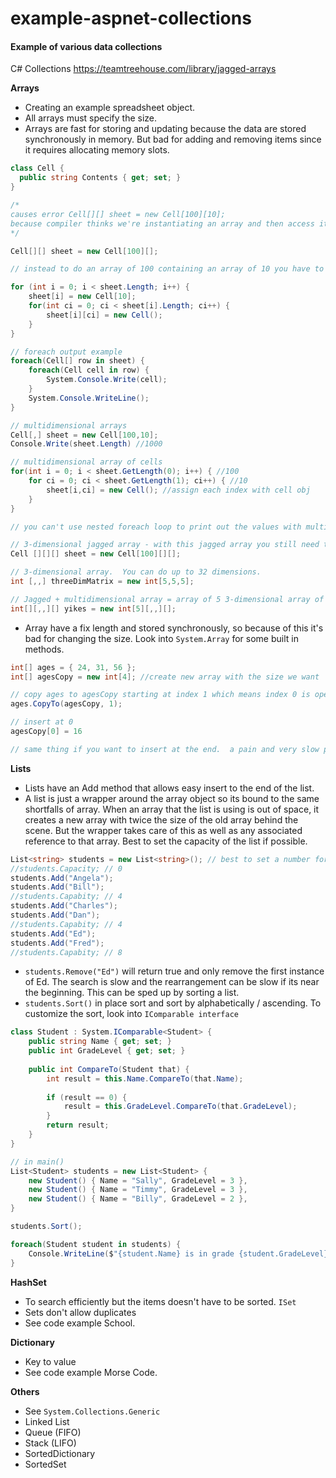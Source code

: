 # example-aspnet-collections
#### Example of various data collections ####

C# Collections
https://teamtreehouse.com/library/jagged-arrays

**Arrays**

- Creating an example spreadsheet object.
- All arrays must specify the size.
- Arrays are fast for storing and updating because the data are stored synchronously in memory.  But bad for adding and removing items since it requires allocating memory slots.

```csharp
class Cell {
  public string Contents { get; set; }
}

/* 
causes error Cell[][] sheet = new Cell[100][10]; 
because compiler thinks we're instantiating an array and then access item in index 10 and assigning to the sheet variable
*/

Cell[][] sheet = new Cell[100][];

// instead to do an array of 100 containing an array of 10 you have to run an array, this is called creating a jagged array since you can have the inner array be of various size

for (int i = 0; i < sheet.Length; i++) {
	sheet[i] = new Cell[10];
    for(int ci = 0; ci < sheet[i].Length; ci++) {
    	sheet[i][ci] = new Cell();
    }
}

// foreach output example
foreach(Cell[] row in sheet) {
	foreach(Cell cell in row) {
    	System.Console.Write(cell);
    }
    System.Console.WriteLine();
}

// multidimensional arrays
Cell[,] sheet = new Cell[100,10];
Console.Write(sheet.Length) //1000

// multidimensional array of cells
for(int i = 0; i < sheet.GetLength(0); i++) { //100
	for ci = 0; ci < sheet.GetLength(1); ci++) { //10
    	sheet[i,ci] = new Cell(); //assign each index with cell obj
    }
}

// you can't use nested foreach loop to print out the values with multidimensional unlike a jagged array since the multidimensional array is just one large array that is subdivided into equal size parts.  so there's no inner looping to do.

// 3-dimensional jagged array - with this jagged array you still need to loop through and initalize them.  
Cell [][][] sheet = new Cell[100][][];

// 3-dimensional array.  You can do up to 32 dimensions.
int [,,] threeDimMatrix = new int[5,5,5];

// Jagged + multidimensional array = array of 5 3-dimensional array of integer arrays
int[][,,][] yikes = new int[5][,,][];
```

- Array have a fix length and stored synchronously, so because of this it's bad for changing the size.  Look into `System.Array` for some built in methods.

```csharp
int[] ages = { 24, 31, 56 };
int[] agesCopy = new int[4]; //create new array with the size we want

// copy ages to agesCopy starting at index 1 which means index 0 is open to be inserted
ages.CopyTo(agesCopy, 1); 

// insert at 0
agesCopy[0] = 16

// same thing if you want to insert at the end.  a pain and very slow process.
```

**Lists**

- Lists have an Add method that allows easy insert to the end of the list.
- A list is just a wrapper around the array object so its bound to the same shortfalls of array.  When an array that the list is using is out of space, it creates a new array with twice the size of the old array behind the scene.  But the wrapper takes care of this as well as any associated reference to that array.  Best to set the capacity of the list if possible.

```csharp
List<string> students = new List<string>(); // best to set a number for the capacity
//students.Capacity; // 0
students.Add("Angela");
students.Add("Bill");
//students.Capabity; // 4
students.Add("Charles");
students.Add("Dan");
//students.Capabity; // 4
students.Add("Ed");
students.Add("Fred");
//students.Capabity; // 8
```
- `students.Remove("Ed")` will return true and only remove the first instance of Ed.  The search is slow and the rearrangement can be slow if its near the beginning.  This can be sped up by sorting a list.
- `students.Sort()` in place sort and sort by alphabetically / ascending.  To customize the sort, look into `IComparable interface`

```csharp
class Student : System.IComparable<Student> {
	public string Name { get; set; }
    public int GradeLevel { get; set; }
    
    public int CompareTo(Student that) {
    	int result = this.Name.CompareTo(that.Name);
        
        if (result == 0) {
        	result = this.GradeLevel.CompareTo(that.GradeLevel);
        }
        return result;
    }
}

// in main()
List<Student> students = new List<Student> {
	new Student() { Name = "Sally", GradeLevel = 3 },
    new Student() { Name = "Timmy", GradeLevel = 3 },
    new Student() { Name = "Billy", GradeLevel = 2 },
}

students.Sort();

foreach(Student student in students) {
	Console.WriteLine($"{student.Name} is in grade {student.GradeLevel}");
}
```

**HashSet**

- To search efficiently but the items doesn't have to be sorted. `ISet`
- Sets don't allow duplicates
- See code example School.

**Dictionary**

- Key to value
- See code example Morse Code.

**Others**
- See `System.Collections.Generic`
- Linked List
- Queue (FIFO)
- Stack (LIFO)
- SortedDictionary
- SortedSet
